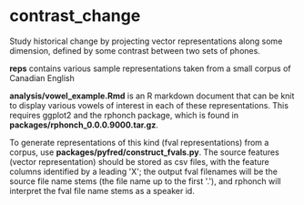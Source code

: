 # contrast_change

Study historical change by projecting vector representations along some
dimension, defined by some contrast between two sets of phones.

**reps** contains various sample representations taken from a small corpus of
Canadian English

**analysis/vowel_example.Rmd** is an R markdown document that can be knit to
display various vowels of interest in each of these representations. This
requires ggplot2 and the rphonch package, which is found in
**packages/rphonch_0.0.0.9000.tar.gz**.

To generate representations of this kind (fval representations) from a corpus,
use **packages/pyfred/construct_fvals.py**. The source features
(vector representation) should be stored as csv files, with the feature columns
identified by a leading 'X'; the output fval filenames will be the 
source file name stems (the file name up to the first '.'), and rphonch will
interpret the fval file name stems as a speaker id.